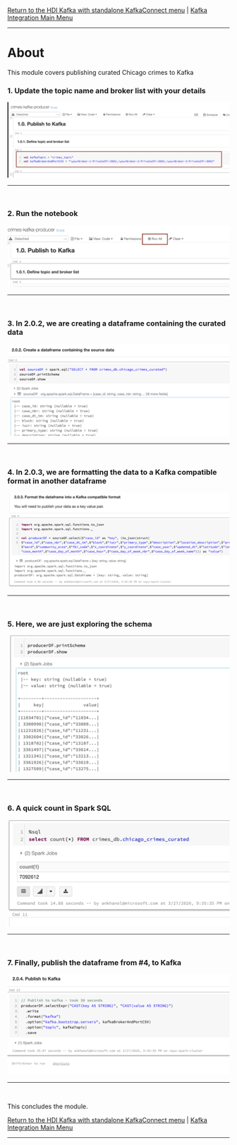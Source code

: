 
[Return to the HDI Kafka with standalone KafkaConnect menu](README.md) | [Kafka Integration Main Menu](../README.md) <hr>

# About

This module covers publishing curated Chicago crimes to Kafka<br>


### 1. Update the topic name and broker list with your details
![CreateStorage01](images/04-databricks-46.png)
<br>
<hr>
<br>

### 2. Run the notebook
![CreateStorage02](images/04-databricks-47.png)
<br>
<hr>
<br>

### 3.  In 2.0.2, we are creating a dataframe containing the curated data
![CreateStorage03](images/04-databricks-48.png)
<br>
<hr>
<br>

### 4.  In 2.0.3, we are formatting the data to a Kafka compatible format in another dataframe
![CreateStorage03](images/04-databricks-49.png)
<br>
<hr>
<br>

### 5.  Here, we are just exploring the schema
![CreateStorage03](images/04-databricks-50.png)
<br>
<hr>
<br>

### 6.  A quick count in Spark SQL
![CreateStorage03](images/04-databricks-51.png)
<br>
<hr>
<br>

### 7.  Finally, publish the dataframe from #4, to Kafka
![CreateStorage03](images/04-databricks-52.png)
<br>
<hr>
<br>

This concludes the module.<br>

[Return to the HDI Kafka with standalone KafkaConnect menu](README.md) | [Kafka Integration Main Menu](../README.md) <hr>
